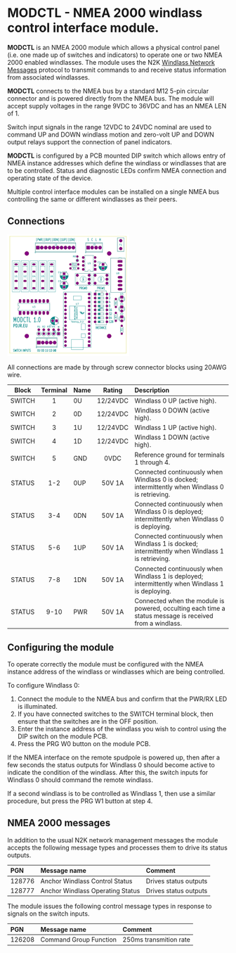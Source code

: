 # MODCTL - NMEA 2000 windlass control interface module.

__MODCTL__ is an NMEA 2000 module which allows a physical control panel
(i.e. one made up of switches and indicators) to operate one or two
NMEA 2000 enabled windlasses.
The module uses the N2K [Windlass Network Messages](
https://www.nmea.org/Assets/20190613%20windlass%20amendment,%20128776,%20128777,%20128778.pdf)
protocol to transmit commands to and receive status information from
associated windlasses.

__MODCTL__ connects to the NMEA bus by a standard M12 5-pin circular
connector and is powered directly from the NMEA bus.
The module will accept supply voltages in the range 9VDC to 36VDC and
has an NMEA LEN of 1.

Switch input signals in the range 12VDC to 24VDC nominal are used to
command UP and DOWN windlass motion and zero-volt UP and DOWN output
relays support the connection of panel indicators.

__MODCTL__ is configured by a PCB mounted DIP switch which allows entry
of NMEA instance addresses which define the windlass or windlasses that
are to be controlled.
Status and diagnostic LEDs confirm NMEA connection and operating state
of the device.

Multiple control interface modules can be installed on a single NMEA
bus controlling the same or different windlasses as their peers.

## Connections

![PCB layout](pcb.png)

All connections are made by through screw connector blocks using 20AWG
wire.

| Block  | Terminal | Name | Rating   | Description |
|:------:|:--------:|:---- |:--------:|:------------|
| SWITCH | 1        | 0U   | 12/24VDC | Windlass 0 UP (active high). |
| SWITCH | 2        | 0D   | 12/24VDC | Windlass 0 DOWN (active high). |
| SWITCH | 3        | 1U   | 12/24VDC | Windlass 1 UP (active high). |
| SWITCH | 4        | 1D   | 12/24VDC | Windlass 1 DOWN (active high). |
| SWITCH | 5        | GND  | 0VDC     | Reference ground for terminals 1 through 4. |
| STATUS | 1-2      | 0UP  | 50V 1A   | Connected continuously when Windlass 0 is docked; intermittently when Windlass 0 is retrieving. |
| STATUS | 3-4      | 0DN  | 50V 1A   | Connected continuously when Windlass 0 is deployed; intermittently when Windlass 0 is deploying. |
| STATUS | 5-6      | 1UP  | 50V 1A   | Connected continuously when Windlass 1 is docked; intermittently when Windlass 1 is retrieving. |
| STATUS | 7-8      | 1DN  | 50V 1A   | Connected continuously when Windlass 1 is deployed; intermittently when Windlass 1 is deploying. |
| STATUS | 9-10     | PWR  | 50V 1A   | Connected when the module is powered, occulting each time a status message is received from a windlass. |
 
## Configuring the module

To operate correctly the module must be configured with the NMEA
instance address of the windlass or windlasses which are being
controlled.

To configure Windlass 0:

1. Connect the module to the NMEA bus and confirm that the PWR/RX LED
   is illuminated.
2. If you have connected switches to the SWITCH terminal block, then
   ensure that the switches are in the OFF position.
3. Enter the instance address of the windlass you wish to control
   using the DIP switch on the module PCB.
4. Press the PRG W0 button on the module PCB.

If the NMEA interface on the remote spudpole is powered up, then after
a few seconds the status outputs for Windlass 0 should become active
to indicate the condition of the windlass.
After this, the switch inputs for Windlass 0 should command the remote
windlass.

If a second windlass is to be controlled as Windlass 1, then use a
similar procedure, but press the PRG W1 button at step 4. 

## NMEA 2000 messages

In addition to the usual N2K network management messages the module
accepts the following message types and processes them to drive its
status outputs.

| PGN    | Message name                      | Comment               |
|:-------|:----------------------------------|:----------------------|
| 128776 | Anchor Windlass Control Status    | Drives status outputs |
| 128777 | Anchor Windlass Operating Status  | Drives status outputs |

The module issues the following control message types in response to
signals on the switch inputs.

| PGN    | Message name                      | Comment               |
|:-------|:----------------------------------|:----------------------|
| 126208 | Command Group Function            | 250ms transmition rate|


